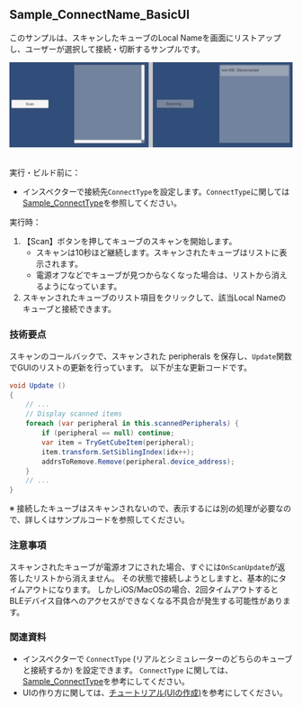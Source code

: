 ## Sample_ConnectName_BasicUI

このサンプルは、スキャンしたキューブのLocal Nameを画面にリストアップし、ユーザーが選択して接続・切断するサンプルです。

<div align="center">
<img src="../../../../../../docs/res/samples/connectName_basic.png">
</div>
<br>

実行・ビルド前に：
- インスペクターで接続先`ConnectType`を設定します。`ConnectType`に関しては[Sample_ConnectType](../../Sample_ConnectType/README.md)を参照してください。

実行時：
1. 【Scan】ボタンを押してキューブのスキャンを開始します。
    - スキャンは10秒ほど継続します。スキャンされたキューブはリストに表示されます。
    - 電源オフなどでキューブが見つからなくなった場合は、リストから消えるようになっています。
1. スキャンされたキューブのリスト項目をクリックして、該当Local Nameのキューブと接続できます。

### 技術要点

スキャンのコールバックで、スキャンされた peripherals を保存し、`Update`関数でGUIのリストの更新を行っています。
以下が主な更新コードです。

```csharp
void Update ()
{
    // ...
    // Display scanned items
    foreach (var peripheral in this.scannedPeripherals) {
        if (peripheral == null) continue;
        var item = TryGetCubeItem(peripheral);
        item.transform.SetSiblingIndex(idx++);
        addrsToRemove.Remove(peripheral.device_address);
    }
    // ...
}
```
※ 接続したキューブはスキャンされないので、表示するには別の処理が必要なので、詳しくはサンプルコードを参照してください。


### 注意事項

スキャンされたキューブが電源オフにされた場合、すぐには`OnScanUpdate`が返答したリストから消えません。
その状態で接続しようとしますと、基本的にタイムアウトになります。
しかしiOS/MacOSの場合、2回タイムアウトするとBLEデバイス自体へのアクセスができなくなる不具合が発生する可能性があります。

### 関連資料

- インスペクターで `ConnectType` (リアルとシミュレーターのどちらのキューブと接続するか) を設定できます。
`ConnectType` に関しては、[Sample_ConnectType](../../Sample_ConnectType/README.md)を参考にしてください。
- UIの作り方に関しては、[チュートリアル(UIの作成)](../../../../../../docs/tutorials_UI.md)を参考にしてください。
